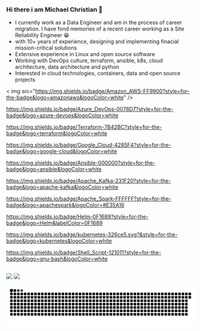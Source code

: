 ### Hi there i am Michael Christian 👋

- I currently work as a Data Engineer and am in the process of career migration. I have fond memories of a recent career working as a Site Reliability Engineer 😁
- with 10+ years of experience, designing and implementing finacial mission-critical solutions
- Extensive experience in Linux and open source software
- Working with DevOps culture, terraform, ansible, k8s, cloud architecture, data architecture and python
- Interested in cloud technologies, containers, data and open source projects
<!--  <div>
  <a href="https://github.com/mchristian279">
  <img height="180em" src="https://github-readme-stats.vercel.app/api?username=mchristian279&show_icons=true&theme=light&include_all_commits=true&count_private=true"/>
  <img height="180em" src="https://github-readme-stats.vercel.app/api/top-langs/?username=mchristian279&layout=compact&langs_count=7&theme=light"/>
</div> -->
<div>

< img src="https://img.shields.io/badge/Amazon_AWS-FF9900?style=for-the-badge&logo=amazonaws&logoColor=white" />

https://img.shields.io/badge/Azure_DevOps-0078D7?style=for-the-badge&logo=azure-devops&logoColor=white

https://img.shields.io/badge/Terraform-7B42BC?style=for-the-badge&logo=terraform&logoColor=white

https://img.shields.io/badge/Google_Cloud-4285F4?style=for-the-badge&logo=google-cloud&logoColor=white

https://img.shields.io/badge/Ansible-000000?style=for-the-badge&logo=ansible&logoColor=white

https://img.shields.io/badge/Apache_Kafka-231F20?style=for-the-badge&logo=apache-kafka&logoColor=white

https://img.shields.io/badge/Apache_Spark-FFFFFF?style=for-the-badge&logo=apachespark&logoColor=#E35A16

https://img.shields.io/badge/Helm-0F1689?style=for-the-badge&logo=Helm&labelColor=0F1689

https://img.shields.io/badge/kubernetes-326ce5.svg?&style=for-the-badge&logo=kubernetes&logoColor=white

https://img.shields.io/badge/Shell_Script-121011?style=for-the-badge&logo=gnu-bash&logoColor=white

</div>
 
 ##
 
  <div> 
  <a href="https://instagram.com/michael_christianr" target="_blank"><img src="https://img.shields.io/badge/-Instagram-%23E4405F?style=for-the-badge&logo=instagram&logoColor=white" target="_blank"></a>
  <a href="https://www.linkedin.com/in/michael-reis-ba9b1441/" target="_blank"><img src="https://img.shields.io/badge/-LinkedIn-%230077B5?style=for-the-badge&logo=linkedin&logoColor=white" target="_blank"></a> 
 
![Snake animation](https://github.com/mchristian279/mchristian279/blob/output/github-contribution-grid-snake.svg)
 
</div>
  
  

